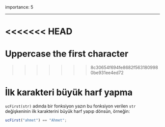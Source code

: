 importance: 5

---

<<<<<<< HEAD
=======
# Uppercase the first character
>>>>>>> 8c30654f694fe8682f5631809980be931ee4ed72

# İlk karakteri büyük harf yapma

`ucFirst(str)` adında bir fonksiyon yazın bu fonksiyon verilen `str` değişkeninin ilk karakterini büyük harf yapıp dönsün, örneğin:

```js
ucFirst("ahmet") == "Ahmet";
```
